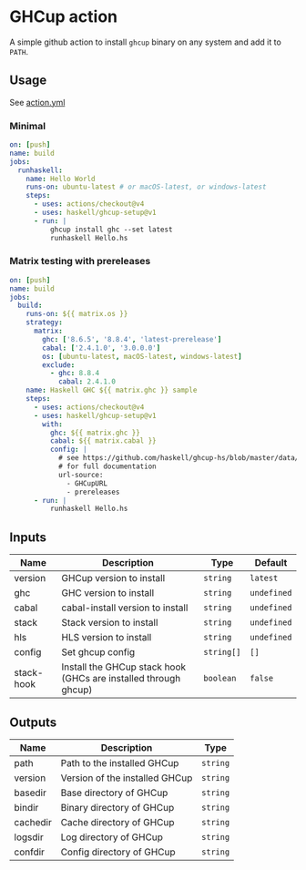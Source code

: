 # GHCup action

A simple github action to install `ghcup` binary on any system and
add it to `PATH`.

## Usage

See [action.yml](action.yml)

### Minimal

```yml
on: [push]
name: build
jobs:
  runhaskell:
    name: Hello World
    runs-on: ubuntu-latest # or macOS-latest, or windows-latest
    steps:
      - uses: actions/checkout@v4
      - uses: haskell/ghcup-setup@v1
      - run: |
          ghcup install ghc --set latest
          runhaskell Hello.hs
```

### Matrix testing with prereleases

```yml
on: [push]
name: build
jobs:
  build:
    runs-on: ${{ matrix.os }}
    strategy:
      matrix:
        ghc: ['8.6.5', '8.8.4', 'latest-prerelease']
        cabal: ['2.4.1.0', '3.0.0.0']
        os: [ubuntu-latest, macOS-latest, windows-latest]
        exclude:
          - ghc: 8.8.4
            cabal: 2.4.1.0
    name: Haskell GHC ${{ matrix.ghc }} sample
    steps:
      - uses: actions/checkout@v4
      - uses: haskell/ghcup-setup@v1
        with:
          ghc: ${{ matrix.ghc }}
          cabal: ${{ matrix.cabal }}
          config: |
            # see https://github.com/haskell/ghcup-hs/blob/master/data/config.yaml
            # for full documentation
            url-source:
              - GHCupURL
              - prereleases
      - run: |
          runhaskell Hello.hs
```

## Inputs

| Name             | Description                                                     | Type       | Default    |
|------------------|-----------------------------------------------------------------|------------|------------|
| version          | GHCup version to install                                        | `string`   | `latest`   |
| ghc              | GHC version to install                                          | `string `  | `undefined`|
| cabal            | cabal-install version to install                                | `string `  | `undefined`|
| stack            | Stack version to install                                        | `string `  | `undefined`|
| hls              | HLS version to install                                          | `string `  | `undefined`|
| config           | Set ghcup config                                                | `string[]` | `[]`       |
| stack-hook       | Install the GHCup stack hook (GHCs are installed through ghcup) | `boolean`  | `false`    |

## Outputs

| Name     | Description                    | Type     |
|----------|--------------------------------|----------|
| path     | Path to the installed GHCup    | `string` |
| version  | Version of the installed GHCup | `string` |
| basedir  | Base directory of GHCup        | `string` |
| bindir   | Binary directory of GHCup      | `string` |
| cachedir | Cache directory of GHCup       | `string` |
| logsdir  | Log directory of GHCup         | `string` |
| confdir  | Config directory of GHCup      | `string` |
